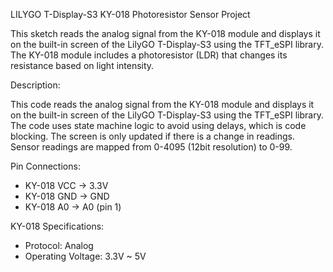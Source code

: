 LILYGO T-Display-S3 KY-018 Photoresistor Sensor Project

This sketch reads the analog signal from the KY-018 module and displays it on the
built-in screen of the LilyGO T-Display-S3 using the TFT_eSPI library.
The KY-018 module includes a photoresistor (LDR) that changes its resistance based on light intensity.

Description:

 This code reads the analog signal from the KY-018 module and displays it on the built-in screen of the LilyGO T-Display-S3 using the TFT_eSPI library.
 The code uses state machine logic to avoid using delays, which is code blocking.
 The screen is only updated if there is a change in readings.
 Sensor readings are mapped from 0-4095 (12bit resolution) to 0-99.

Pin Connections:
 - KY-018 VCC  -> 3.3V
 - KY-018 GND  -> GND
 - KY-018 A0   -> A0 (pin 1)

KY-018 Specifications:
 - Protocol: Analog
 - Operating Voltage: 3.3V ~ 5V
